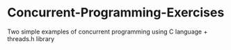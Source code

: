 # Concurrent-Programming-Exercises
Two simple examples of concurrent programming using C language + threads.h library
